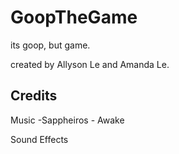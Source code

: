 # GoopTheGame
its goop, but game.

created by Allyson Le and Amanda Le.

## Credits
Music
-Sappheiros - Awake

Sound Effects
